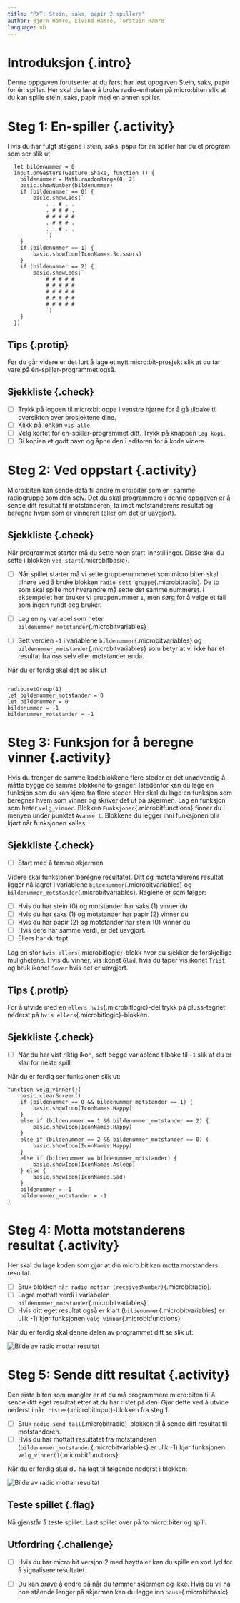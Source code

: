 ```yaml
---
title: "PXT: Stein, saks, papir 2 spillere"
author: Bjørn Hamre, Eivind Hamre, Torstein Hamre
language: nb
---
```



# Introduksjon {.intro}

Denne oppgaven forutsetter at du først har løst oppgaven Stein, saks, papir for én spiller. Her skal du lære å bruke radio-enheten på micro:biten slik at du kan spille stein, saks,
papir med en annen spiller.


# Steg 1: En-spiller {.activity}

Hvis du har fulgt stegene i stein, saks, papir for én spiller har du et program som ser slik ut:

```microbit
  let bildenummer = 0
  input.onGesture(Gesture.Shake, function () {
    bildenummer = Math.randomRange(0, 2)
    basic.showNumber(bildenummer)
    if (bildenummer == 0) {
        basic.showLeds(`
            . . # . .
            . # # # .
            # # # # #
            . # # # .
            . . # . .
            `)
    }
    if (bildenummer == 1) {
        basic.showIcon(IconNames.Scissors)
    }
    if (bildenummer == 2) {
        basic.showLeds(`
            # # # # #
            # # # # #
            # # # # #
            # # # # #
            # # # # #
            `)
    }
  })
```

## Tips {.protip}
Før du går videre er det lurt å lage et nytt micro:bit-prosjekt slik at du tar vare på én-spiller-programmet også.

## Sjekkliste {.check}

- [ ] Trykk på logoen til micro:bit oppe i venstre hjørne for å gå tilbake til oversikten over prosjektene dine.
- [ ] Klikk på lenken `vis alle`.
- [ ] Velg kortet for én-spiller-programmet ditt. Trykk på knappen `Lag kopi`.
- [ ] Gi kopien et godt navn og åpne den i editoren for å kode videre.

# Steg 2: Ved oppstart {.activity}
Micro:biten kan sende data til andre micro:biter som er i samme radiogruppe som den selv. Det du skal programmere i denne oppgaven er å sende ditt resultat til motstanderen, ta imot motstanderens resultat og beregne hvem som er vinneren (eller om det er uavgjort).

## Sjekkliste {.check}

Når programmet starter må du sette noen start-innstillinger. Disse skal du sette i blokken `ved start`{.microbitbasic}.

- [ ] Når spillet starter må vi sette gruppenummeret som micro:biten skal tilhøre ved å bruke blokken `radio sett gruppe`{.microbitradio}. De to som skal spille mot hverandre må sette det samme nummeret. I eksempelet her bruker vi gruppenummer `1`, men sørg for å velge et tall som ingen rundt deg bruker.

- [ ] Lag en ny variabel som heter `bildenummer_motstander`{.microbitvariables}

- [ ] Sett verdien `-1` i variablene `bildenummer`{.microbitvariables} og `bildenummer_motstander`{.microbitvariables} som betyr at vi ikke har et resultat fra oss selv eller motstander enda.

Når du er ferdig skal det se slik ut
```microbit

radio.setGroup(1)
let bildenummer_motstander = 0
let bildenummer = 0
bildenummer = -1
bildenummer_motstander = -1
```
# Steg 3: Funksjon for å beregne vinner {.activity}
Hvis du trenger de samme kodeblokkene flere steder er det unødvendig å måtte bygge de samme blokkene to ganger. Istedenfor kan du lage en funksjon som du kan kjøre fra flere steder. Her skal du lage en funksjon som beregner hvem som vinner og skriver det ut på skjermen. Lag en funksjon som heter `velg_vinner`. Blokken `Funksjoner`{.microbitfunctions} finner du i menyen under punktet `Avansert`. Blokkene du legger inni funksjonen blir kjørt når funksjonen kalles.

## Sjekkliste {.check}

- [ ] Start med å tømme skjermen

Videre skal funksjonen beregne resultatet. Ditt og motstanderens resultat ligger nå lagret i variablene `bildenummer`{.microbitvariables} og `bildenummer_motstander`{.microbitvariables}. Reglene er som følger: 

- [ ] Hvis du har stein (0) og motstander har saks (1) vinner du
- [ ] Hvis du har saks (1) og motstander har papir (2) vinner du
- [ ] Hvis du har papir (2) og motstander har stein (0) vinner du
- [ ] Hvis dere har samme verdi, er det uavgjort.
- [ ] Ellers har du tapt

Lag en stor `hvis ellers`{.microbitlogic}-blokk hvor du sjekker de forskjellige mulighetene. Hvis du vinner, vis ikonet `Glad`, hvis du taper vis ikonet `Trist` og bruk ikonet `Sover` hvis det er uavgjort.

## Tips {.protip}
For å utvide med en `ellers hvis`{.microbitlogic}-del trykk på pluss-tegnet nederst på `hvis ellers`{.microbitlogic}-blokken. 

## Sjekkliste {.check}

- [ ] Når du har vist riktig ikon, sett begge variablene tilbake til `-1` slik at du er klar for neste spill.

Når du er ferdig ser funksjonen slik ut:

```microbit
function velg_vinner(){
    basic.clearScreen()
    if (bildenummer == 0 && bildenummer_motstander == 1) {
        basic.showIcon(IconNames.Happy)
    }
    else if (bildenummer == 1 && bildenummer_motstander == 2) {
        basic.showIcon(IconNames.Happy)
    }
    else if (bildenummer == 2 && bildenummer_motstander == 0) {
        basic.showIcon(IconNames.Happy)
    }
    else if (bildenummer == bildenummer_motstander) {
        basic.showIcon(IconNames.Asleep)
    } else {
        basic.showIcon(IconNames.Sad)
    }
    bildenummer = -1
    bildenummer_motstander = -1
}
```

# Steg 4: Motta motstanderens resultat {.activity}
Her skal du lage koden som gjør at din micro:bit kan motta motstanders resultat. 

- [ ] Bruk blokken `når radio mottar (receivedNumber)`{.microbitradio}.
- [ ] Lagre mottatt verdi i variabelen `bildenummer_motstander`{.microbitvariables}
- [ ] Hvis ditt eget resultat også er klart (`bildenummer`{.microbitvariables} er ulik -1) kjør funksjonen `velg_vinner`{.microbitfunctions}

Når du er ferdig skal denne delen av programmet ditt se slik ut:

![Bilde av radio mottar resultat](radio-mottar.png)

# Steg 5: Sende ditt resultat {.activity}
Den siste biten som mangler er at du må programmere micro:biten til å sende ditt eget resultat etter at du har ristet på den. Gjør dette ved å utvide nederst i `når ristes`{.microbitinput}-blokken fra steg 1.

- [ ] Bruk `radio send tall`{.microbitradio}-blokken til å sende ditt resultat til motstanderen.
- [ ] Hvis du har mottatt resultatet fra motstanderen (`bildenummer_motstander`{.microbitvariables} er ulik -1) kjør funksjonen `velg_vinner()`{.microbitfunctions}.

Når du er ferdig skal du ha lagt til følgende nederst i blokken:

![Bilde av radio mottar resultat](radio-sender.png)

## Teste spillet {.flag}
Nå gjenstår å teste spillet. Last spillet over på to micro:biter og spill.

## Utfordring {.challenge}
- [ ] Hvis du har micro:bit versjon 2 med høyttaler kan du spille en kort lyd for å signalisere resultatet.

- [ ] Du kan prøve å endre på når du tømmer skjermen og ikke. Hvis du vil ha noe stående lenger på skjermen kan du legge inn `pause`{.microbitbasic}.
